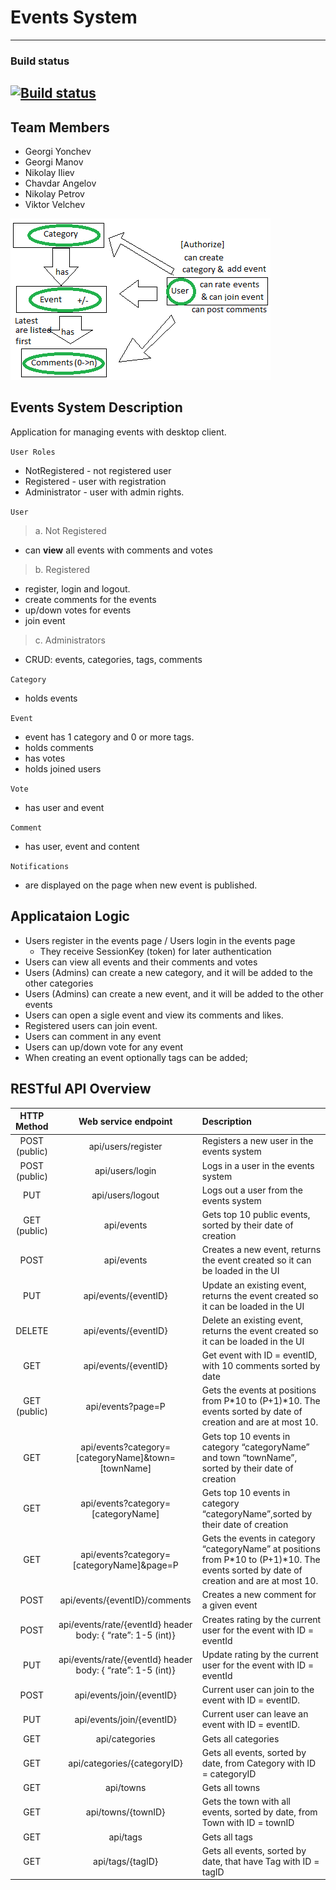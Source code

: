 # Events System
---
### Build status
[![Build status](https://ci.appveyor.com/api/projects/status/lece5hskefnj5al9/branch/master?svg=true)](https://ci.appveyor.com/project/georgimanov/eventssystem/branch/master)
---

## Team Members
* Georgi Yonchev 
* Georgi Manov
* Nikolay Iliev
* Chavdar Angelov
* Nikolay Petrov
* Viktor Velchev


![Draft image for Events System](/EventsSystemDrawing.jpeg)

## Events System Description

Application for managing events with desktop client. 

`User Roles`
 * NotRegistered - not registered user
 * Registered - user with registration
 * Administrator - user with admin rights.

`User`

> a. Not Registered
* can **view** all events with comments and votes

> b. Registered
 * register, login and logout.
 * create comments for the events
 * up/down votes for events 
 * join event

> c. Administrators
* CRUD: events, categories, tags, comments

`Category`
 * holds events

`Event` 
* event has 1 category and 0 or more tags.
* holds comments
* has votes 
* holds joined users

`Vote`
* has user and event

`Comment`
* has user, event and content

`Notifications`
* are displayed on the page when new event is published.

## Applicataion Logic 

 -	Users register in the events page / Users login in the events page
     -	They receive SessionKey (token) for later authentication
 -	Users can view all events and their comments and votes
 -	Users (Admins) can create a new category, and it will be added to the other categories
 -	Users (Admins) can create a new event, and it will be added to the other events
 -	Users can open a sigle event and view its comments and likes. 
 -	Registered users can join event.
 -	Users can comment in any event
 -	Users can up/down vote for any event
 -	When creating an event optionally tags can be added;

 ## RESTful API Overview
| HTTP Method | Web service endpoint | Description |
|:----------:|:-----------:|:-------------|
|POST (public) | api/users/register | Registers a new user in the events system |
|POST (public) | api/users/login | Logs in a user in the events system 
|PUT | api/users/logout | Logs out a user from the events system |
|GET (public)|api/events|Gets top 10 public events, sorted by their date of creation|
|POST|api/events|Creates a new event, returns the event created so it can be loaded in the UI|
|PUT|api/events/{eventID}|Update an existing event, returns the event created so it can be loaded in the UI|
|DELETE|api/events/{eventID}|Delete an existing event, returns the event created so it can be loaded in the UI|
|GET|api/events/{eventID}|Get event with ID = eventID, with 10 comments sorted by date|
|GET (public)|api/events?page=P|Gets the events at positions from P*10 to (P+1)*10. The events sorted by date of creation and are at most 10.|
|GET|api/events?category=[categoryName]&town=[townName]|Gets top 10 events in category “categoryName” and town “townName”, sorted by their date of creation|
|GET|api/events?category=[categoryName]|Gets top 10 events in category “categoryName”,sorted by their date of creation|
|GET|api/events?category=[categoryName]&page=P|Gets the events in category “categoryName” at positions from P*10 to (P+1)*10. The events sorted by date of creation and are at most 10.|
|POST|api/events/{eventID}/comments|Creates a new comment for a given event|
|POST|api/events/rate/{eventId} header body: { “rate”: 1-5 (int)}|Creates rating by the current user for the event with ID = eventId|
|PUT|api/events/rate/{eventId} header body: { “rate”: 1-5 (int)}|Update rating by the current user for the event with ID = eventId|
|POST|api/events/join/{eventID}|Current user can join to the event with ID = eventID.|
|PUT|api/events/join/{eventID}|Current user can leave an event with ID = eventID.|
|GET|api/categories|Gets all categories|
|GET|api/categories/{categoryID}|Gets all events, sorted by date, from Category with ID = categoryID|
|GET|api/towns|Gets all towns|
|GET|api/towns/{townID}|Gets the town with all events, sorted by date, from Town with ID = townID|
|GET|api/tags|Gets all tags|
|GET|api/tags/{tagID}|Gets all events, sorted by date, that have Tag with ID = tagID|

